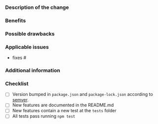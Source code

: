 <!--
 Before you open the request please review the following guidelines and tips to help it be more easily integrated:

 - Describe the scope of your change - i.e. what the change does.
 - Describe any known limitations with your change.
 - Please run any tests or examples that can exercise your modified code.

 -->

### Description of the change

<!-- Describe the scope of your change - i.e. what the change does. -->

### Benefits

<!-- What benefits will be realized by the code change? -->

### Possible drawbacks

<!-- Describe any known limitations with your change -->

### Applicable issues

<!-- Enter any applicable Issues here (You can reference an issue using #) -->
- fixes #

### Additional information

<!-- If there's anything else that's important and relevant to your pull
request, mention that information here.-->

### Checklist
<!-- [Place an '[X]' (no spaces) in all applicable fields. Please remove unrelated fields.] -->
- [ ] Version bumped in `package.json` and `package-lock.json` according to [semver](http://semver.org/).
- [ ] New features are documented in the README.md
- [ ] New features contain a new test at the `tests` folder
- [ ] All tests pass running `npm test`
